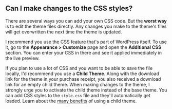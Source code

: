 ## <a name="css-changes"></a> Can I make changes to the CSS styles?

There are several ways you can add your own CSS code. But the **worst way** is to edit the theme files directly. Any changes you make to the theme's files will get overwritten the next time the theme is updated.

I recommend you use the CSS feature that's part of WordPress itself. To use it, go to the **Appearance > Customize** page and open the **Additional CSS** section. You can enter your CSS in there and see it applied immediately in the live preview.

If you plan to use a lot of CSS and you want to be able to save the file locally, I'd recommend you use a **Child Theme**. Along with the download link for the theme in your purchase receipt, you also received a download link for an empty child theme. When making changes to the theme, I strongly urge you to activate the child theme instead of the base theme. You can add CSS styles to the `style.css` file and they'll automatically get loaded. Learn about the [many benefits](https://themeofthecrop.com/2015/11/26/using-child-themes-to-customize-your-site/) of using a child theme.
